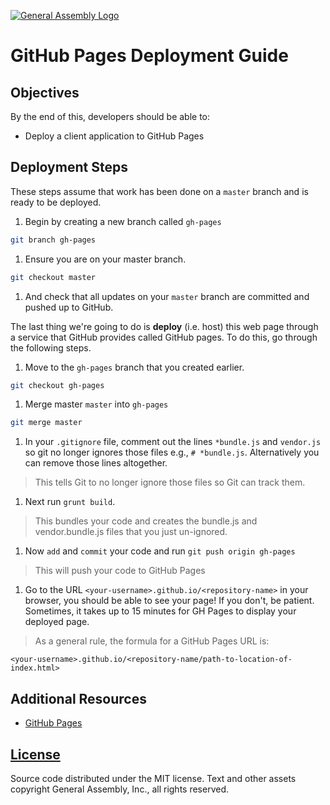 [![General Assembly Logo](https://camo.githubusercontent.com/1a91b05b8f4d44b5bbfb83abac2b0996d8e26c92/687474703a2f2f692e696d6775722e636f6d2f6b6538555354712e706e67)](https://generalassemb.ly/education/web-development-immersive)

# GitHub Pages Deployment Guide

## Objectives

By the end of this, developers should be able to:

-   Deploy a client application to GitHub Pages

## Deployment Steps

These steps assume that work has been done on a `master` branch and is ready to
be deployed.

1. Begin by creating a new branch called `gh-pages`

```sh
git branch gh-pages
```

1.  Ensure you are on your master branch.

```sh
git checkout master
```

1.  And check that all updates on your `master` branch are committed and pushed
 up to GitHub.

The last thing we're going to do is **deploy** (i.e. host) this web page through
a service that GitHub provides called GitHub pages. To do this, go through the
following steps.

1.  Move to the `gh-pages` branch that you created earlier.

```sh
git checkout gh-pages
```

1.  Merge master `master` into `gh-pages`

```sh
git merge master
```

1.  In your `.gitignore` file, comment out the lines `*bundle.js` and
`vendor.js` so git no longer ignores those files e.g., `# *bundle.js`.
Alternatively you can remove those lines altogether.

  > This tells Git to no longer ignore those files so Git can track them.

1.  Next run `grunt build`.

  > This bundles your code and creates the bundle.js and vendor.bundle.js files
  > that you just un-ignored.

1.  Now `add` and `commit` your code and run `git push origin gh-pages`

  > This will push your code to GitHub Pages

1.  Go to the URL `<your-username>.github.io/<repository-name>` in your browser,
you should be able to see your page! If you don't, be patient. Sometimes, it takes up to 15 minutes for GH Pages to display your deployed page.

  > As a general rule, the formula for a GitHub Pages URL is:
  >
 `<your-username>.github.io/<repository-name/path-to-location-of-index.html>`


## Additional Resources

- [GitHub Pages](https://pages.github.com/)

## [License](LICENSE)

Source code distributed under the MIT license. Text and other assets copyright
General Assembly, Inc., all rights reserved.
